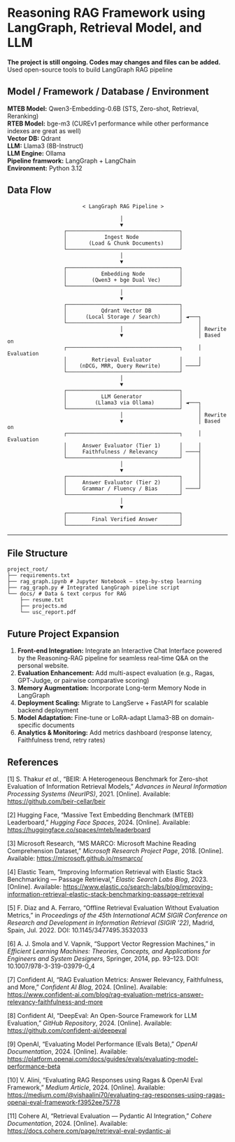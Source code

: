# Reasoning RAG Framework using LangGraph, Retrieval Model, and LLM

**The project is still ongoing. Codes may changes and files can be added.** <br>
Used open-source tools to build LangGraph RAG pipeline <br>

## Model / Framework / Database / Environment

**MTEB Model:** Qwen3-Embedding-0.6B (STS, Zero-shot, Retrieval, Reranking) <br>
**RTEB Model:** bge-m3 (CUREv1 performance while other performance indexes are great as well) <br>
**Vector DB:** Qdrant <br>
**LLM:** Llama3 (8B-Instruct) <br>
**LLM Engine:** Ollama <br>
**Pipeline framwork:** LangGraph + LangChain <br>
**Environment:** Python 3.12 <br>

## Data Flow


                            < LangGraph RAG Pipeline >

                                        │
                                        ▼
                      ┌────────────────────────────────────┐
                      │            Ingest Node             │
                      │       (Load & Chunk Documents)     │
                      └────────────────────────────────────┘
                                        │
                                        ▼
                      ┌────────────────────────────────────┐
                      │           Embedding Node           │
                      │        (Qwen3 + bge Dual Vec)      │
                      └────────────────────────────────────┘
                                        │
                                        ▼
                      ┌────────────────────────────────────┐
                      │           Qdrant Vector DB         │
                      │      (Local Storage / Search)      │ ◄───┐
                      └────────────────────────────────────┘     │
                                        │                        │ Rewrite
                                        ▼                        │ Based on
                      ┌────────────────────────────────────┐     │ Evaluation
                      │        Retrieval Evaluator         │     │
                      │    (nDCG, MRR, Query Rewrite)      │ ────┘
                      └────────────────────────────────────┘
                                        │
                                        ▼
                      ┌────────────────────────────────────┐
                      │           LLM Generator            │
                      │         (Llama3 via Ollama)        │ ◄───┐
                      └────────────────────────────────────┘     │
                                        │                        │ Rewrite
                                        ▼                        │ Based on
                      ┌────────────────────────────────────┐     │ Evaluation
                      │     Answer Evaluator (Tier 1)      │     │
                      │     Faithfulness / Relevancy       │ ────┤
                      └────────────────────────────────────┘     │
                                        │                        │
                                        ▼                        │
                      ┌────────────────────────────────────┐     │
                      │     Answer Evaluator (Tier 2)      │     │
                      │     Grammar / Fluency / Bias       │ ────┘
                      └────────────────────────────────────┘
                                        │
                                        ▼
                      ┌────────────────────────────────────┐
                      │        Final Verified Answer       │
                      └────────────────────────────────────┘
                                                                    
-----------------------------------------------------------------------------------------------

## File Structure

    project_root/
    ├── requirements.txt
    ├── rag_graph.ipynb # Jupyter Notebook – step-by-step learning
    ├── rag_graph.py # Integrated LangGraph pipeline script
    └── docs/ # Data & text corpus for RAG
        ├── resume.txt
        ├── projects.md
        └── usc_report.pdf

## Future Project Expansion
1. **Front-end Integration:** Integrate an Interactive Chat Interface powered by the Reasoning-RAG pipeline for seamless real-time Q&A on the personal website.
2. **Evaluation Enhancement:** Add multi-aspect evaluation (e.g., Ragas, GPT-Judge, or pairwise comparative scoring)
3. **Memory Augmentation:** Incorporate Long-term Memory Node in LangGraph
4. **Deployment Scaling:** Migrate to LangServe + FastAPI for scalable backend deployment
5. **Model Adaptation:** Fine-tune or LoRA-adapt Llama3-8B on domain-specific documents
6. **Analytics & Monitoring:** Add metrics dashboard (response latency, Faithfulness trend, retry rates)

## References

[1] S. Thakur *et al.*, “BEIR: A Heterogeneous Benchmark for Zero-shot Evaluation of Information Retrieval Models,” *Advances in Neural Information Processing Systems (NeurIPS)*, 2021. [Online]. Available: https://github.com/beir-cellar/beir

[2] Hugging Face, “Massive Text Embedding Benchmark (MTEB) Leaderboard,” *Hugging Face Spaces*, 2024. [Online]. Available: https://huggingface.co/spaces/mteb/leaderboard

[3] Microsoft Research, “MS MARCO: Microsoft Machine Reading Comprehension Dataset,” *Microsoft Research Project Page*, 2018. [Online]. Available: https://microsoft.github.io/msmarco/

[4] Elastic Team, “Improving Information Retrieval with Elastic Stack Benchmarking — Passage Retrieval,” *Elastic Search Labs Blog*, 2023. [Online]. Available: https://www.elastic.co/search-labs/blog/improving-information-retrieval-elastic-stack-benchmarking-passage-retrieval

[5] F. Diaz and A. Ferraro, “Offline Retrieval Evaluation Without Evaluation Metrics,” in *Proceedings of the 45th International ACM SIGIR Conference on Research and Development in Information Retrieval (SIGIR ’22)*, Madrid, Spain, Jul. 2022. DOI: 10.1145/3477495.3532033

[6] A. J. Smola and V. Vapnik, “Support Vector Regression Machines,” in *Efficient Learning Machines: Theories, Concepts, and Applications for Engineers and System Designers*, Springer, 2014, pp. 93–123. DOI: 10.1007/978-3-319-03979-0_4

[7] Confident AI, “RAG Evaluation Metrics: Answer Relevancy, Faithfulness, and More,” *Confident AI Blog*, 2024. [Online]. Available: https://www.confident-ai.com/blog/rag-evaluation-metrics-answer-relevancy-faithfulness-and-more

[8] Confident AI, “DeepEval: An Open-Source Framework for LLM Evaluation,” *GitHub Repository*, 2024. [Online]. Available: https://github.com/confident-ai/deepeval

[9] OpenAI, “Evaluating Model Performance (Evals Beta),” *OpenAI Documentation*, 2024. [Online]. Available: https://platform.openai.com/docs/guides/evals/evaluating-model-performance-beta

[10] V. Alini, “Evaluating RAG Responses using Ragas & OpenAI Eval Framework,” *Medium Article*, 2024. [Online]. Available: https://medium.com/@vishaalini70/evaluating-rag-responses-using-ragas-openai-eval-framework-f3952ee75778

[11] Cohere AI, “Retrieval Evaluation — Pydantic AI Integration,” *Cohere Documentation*, 2024. [Online]. Available: https://docs.cohere.com/page/retrieval-eval-pydantic-ai

